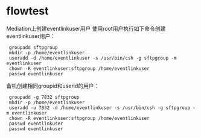# flowtest

Mediation上创建eventlinkuser用户
使用root用户执行如下命令创建eventlinkuser用户：

```shell
 groupadd sftpgroup
 mkdir -p /home/eventlinkuser
 useradd -d /home/eventlinkuser -s /usr/bin/csh -g sftpgroup -m eventlinkuser
 chown -R eventlinkuser:sftpgroup /home/eventlinkuser
 passwd eventlinkuser
```

备机创建相同groupid和userid的用户：
```shell
 groupadd -g 7832 sftpgroup
 mkdir -p /home/eventlinkuser
 useradd -u 7832 -d /home/eventlinkuser -s /usr/bin/csh -g sftpgroup -m eventlinkuser
 chown -R eventlinkuser:sftpgroup /home/eventlinkuser
 passwd eventlinkuser
 passwd eventlinkuser
```
